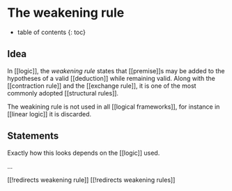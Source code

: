 
# The weakening rule
* table of contents
{: toc}

## Idea

In [[logic]], the _weakening rule_ states that [[premise]]s may be added to the hypotheses of a valid [[deduction]] while remaining valid.  Along with the [[contraction rule]] and the [[exchange rule]], it is one of the most commonly adopted [[structural rules]].

The weakining rule is not used in all [[logical frameworks]], for instance in [[linear logic]] it is discarded.

## Statements

Exactly how this looks depends on the [[logic]] used.

...


[[!redirects weakening rule]]
[[!redirects weakening rules]]
